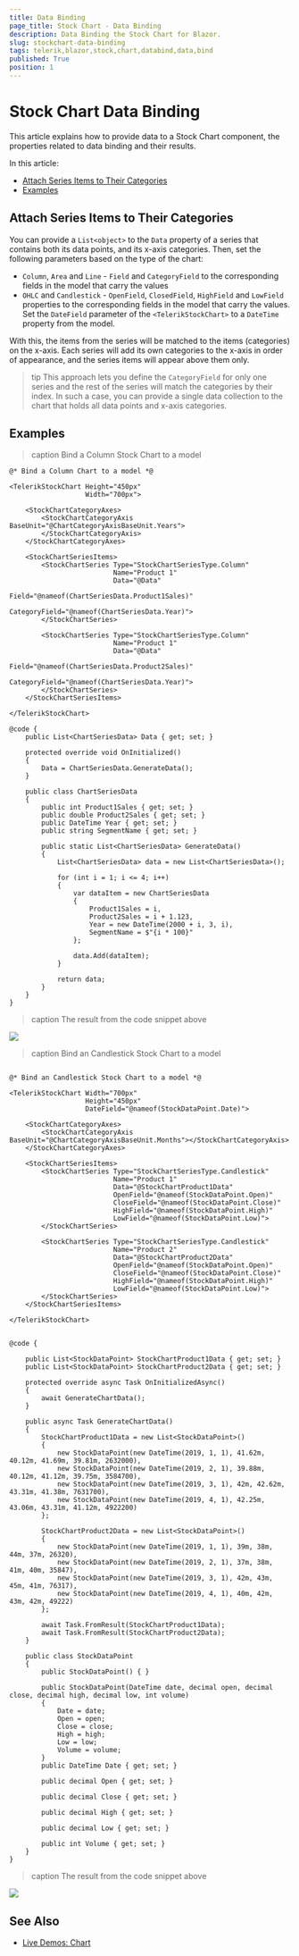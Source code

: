 ```yaml
---
title: Data Binding
page_title: Stock Chart - Data Binding
description: Data Binding the Stock Chart for Blazor.
slug: stockchart-data-binding
tags: telerik,blazor,stock,chart,databind,data,bind
published: True
position: 1
---
```


# Stock Chart Data Binding

This article explains how to provide data to a Stock Chart component, the properties related to data binding and their results.

In this article:

* [Attach Series Items to Their Categories](#attach-series-items-to-their-categories)
* [Examples](#examples)

## Attach Series Items to Their Categories

You can provide a `List<object>` to the `Data` property of a series that contains both its data points, and its x-axis categories. Then, set the following parameters based on the type of the chart:

* `Column`, `Area` and `Line` - `Field` and `CategoryField` to the corresponding fields in the model that carry the values
* `OHLC` and `Candlestick` - `OpenField`, `ClosedField`, `HighField` and `LowField` properties to the corresponding fields in the model that carry the values. Set the `DateField` parameter of the `<TelerikStockChart>` to a `DateTime` property from the model.

With this, the items from the series will be matched to the items (categories) on the x-axis. Each series will add its own categories to the x-axis in order of appearance, and the series items will appear above them only.

>tip This approach lets you define the `CategoryField` for only one series and the rest of the series will match the categories by their index. In such a case, you can provide a single data collection to the chart that holds all data points and x-axis categories.

## Examples

>caption Bind a Column Stock Chart to a model

````CSHTML
@* Bind a Column Chart to a model *@ 

<TelerikStockChart Height="450px"
                   Width="700px">

    <StockChartCategoryAxes>
        <StockChartCategoryAxis BaseUnit="@ChartCategoryAxisBaseUnit.Years">
        </StockChartCategoryAxis>
    </StockChartCategoryAxes>

    <StockChartSeriesItems>
        <StockChartSeries Type="StockChartSeriesType.Column"
                          Name="Product 1"
                          Data="@Data"
                          Field="@nameof(ChartSeriesData.Product1Sales)"
                          CategoryField="@nameof(ChartSeriesData.Year)">
        </StockChartSeries>

        <StockChartSeries Type="StockChartSeriesType.Column"
                          Name="Product 1"
                          Data="@Data"
                          Field="@nameof(ChartSeriesData.Product2Sales)"
                          CategoryField="@nameof(ChartSeriesData.Year)">
        </StockChartSeries>
    </StockChartSeriesItems>

</TelerikStockChart>

@code {
    public List<ChartSeriesData> Data { get; set; }

    protected override void OnInitialized()
    {
        Data = ChartSeriesData.GenerateData();
    }

    public class ChartSeriesData
    {
        public int Product1Sales { get; set; }
        public double Product2Sales { get; set; }
        public DateTime Year { get; set; }
        public string SegmentName { get; set; }

        public static List<ChartSeriesData> GenerateData()
        {
            List<ChartSeriesData> data = new List<ChartSeriesData>();

            for (int i = 1; i <= 4; i++)
            {
                var dataItem = new ChartSeriesData
                {
                    Product1Sales = i,
                    Product2Sales = i + 1.123,
                    Year = new DateTime(2000 + i, 3, i),
                    SegmentName = $"{i * 100}"
                };

                data.Add(dataItem);
            }

            return data;
        }
    }
}
````

>caption The result from the code snippet above

![](images/stockchart-databind-column-chart.png)

>caption Bind an Candlestick Stock Chart to a model

````CSHTML

@* Bind an Candlestick Stock Chart to a model *@

<TelerikStockChart Width="700px"
                   Height="450px"
                   DateField="@nameof(StockDataPoint.Date)">

    <StockChartCategoryAxes>
        <StockChartCategoryAxis BaseUnit="@ChartCategoryAxisBaseUnit.Months"></StockChartCategoryAxis>
    </StockChartCategoryAxes>

    <StockChartSeriesItems>
        <StockChartSeries Type="StockChartSeriesType.Candlestick"
                          Name="Product 1"
                          Data="@StockChartProduct1Data"
                          OpenField="@nameof(StockDataPoint.Open)"
                          CloseField="@nameof(StockDataPoint.Close)"
                          HighField="@nameof(StockDataPoint.High)"
                          LowField="@nameof(StockDataPoint.Low)">
        </StockChartSeries>

        <StockChartSeries Type="StockChartSeriesType.Candlestick"
                          Name="Product 2"
                          Data="@StockChartProduct2Data"
                          OpenField="@nameof(StockDataPoint.Open)"
                          CloseField="@nameof(StockDataPoint.Close)"
                          HighField="@nameof(StockDataPoint.High)"
                          LowField="@nameof(StockDataPoint.Low)">
        </StockChartSeries>
    </StockChartSeriesItems>

</TelerikStockChart>


@code {

    public List<StockDataPoint> StockChartProduct1Data { get; set; }
    public List<StockDataPoint> StockChartProduct2Data { get; set; }

    protected override async Task OnInitializedAsync()
    {
        await GenerateChartData();
    }

    public async Task GenerateChartData()
    {
        StockChartProduct1Data = new List<StockDataPoint>()
        {
            new StockDataPoint(new DateTime(2019, 1, 1), 41.62m, 40.12m, 41.69m, 39.81m, 2632000),
            new StockDataPoint(new DateTime(2019, 2, 1), 39.88m, 40.12m, 41.12m, 39.75m, 3584700),
            new StockDataPoint(new DateTime(2019, 3, 1), 42m, 42.62m, 43.31m, 41.38m, 7631700),
            new StockDataPoint(new DateTime(2019, 4, 1), 42.25m, 43.06m, 43.31m, 41.12m, 4922200)
        };

        StockChartProduct2Data = new List<StockDataPoint>()
        {   
            new StockDataPoint(new DateTime(2019, 1, 1), 39m, 38m, 44m, 37m, 26320),
            new StockDataPoint(new DateTime(2019, 2, 1), 37m, 38m, 41m, 40m, 35847),
            new StockDataPoint(new DateTime(2019, 3, 1), 42m, 43m, 45m, 41m, 76317),
            new StockDataPoint(new DateTime(2019, 4, 1), 40m, 42m, 43m, 42m, 49222)
        };

        await Task.FromResult(StockChartProduct1Data);
        await Task.FromResult(StockChartProduct2Data);
    }

    public class StockDataPoint
    {
        public StockDataPoint() { }

        public StockDataPoint(DateTime date, decimal open, decimal close, decimal high, decimal low, int volume)
        {
            Date = date;
            Open = open;
            Close = close;
            High = high;
            Low = low;
            Volume = volume;
        }
        public DateTime Date { get; set; }

        public decimal Open { get; set; }

        public decimal Close { get; set; }

        public decimal High { get; set; }

        public decimal Low { get; set; }

        public int Volume { get; set; }
    }
}

````

>caption The result from the code snippet above

![](images/stockchart-databind-candlestick-chart.png)


## See Also

  * [Live Demos: Chart](https://demos.telerik.com/blazor-ui/stockchart/overview)
